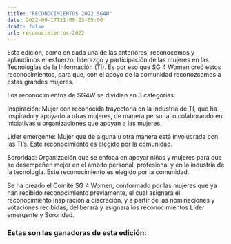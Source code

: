 ```yaml
---
title: "RECONOCIMIENTOS 2022 SG4W"
date: 2022-09-17T21:00:23-05:00
draft: false
url: reconocimientos-2022
---
```

 
Esta edición, como en cada una de las anteriores, reconocemos y aplaudimos el esfuerzo, liderazgo y participación de las mujeres en las Tecnologías de la Información (TI). Es por eso que SG 4 Women creó estos reconocimientos, para que, con el apoyo de la comunidad reconozcamos a estas grandes mujeres.

Los reconocimientos de SG4W se dividien en 3 categorias:

Inspiración: Mujer con reconocida trayectoria en la industria de TI, que ha inspirado y apoyado a otras mujeres, de manera personal o colaborando en iniciativas u organizaciones que apoyan a las mujeres.

Líder emergente: Mujer que de alguna u otra manera está involucrada con las TI’s. Este reconocimiento es elegido por la comunidad.

Sororidad: Organización que se enfoca en apoyar niñas y mujeres para que se desempeñen mejor en el ámbito personal, profesional y en la industria de la tecnología. Este reconocimiento es elegido por la comunidad.

Se ha creado el Comité SG 4 Women, conformado por las mujeres que ya han recibido reconocimiento previamente, el cual asignará el reconocimiento Inspiración a discreción, y a partir de las nominaciones y votaciones recibidas, deliberará y asignará los reconocimientos Líder emergente y Sororidad.

### Estas son las ganadoras de esta edición:

